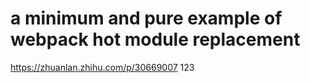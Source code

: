 # a minimum and pure example of **webpack hot module replacement**
https://zhuanlan.zhihu.com/p/30669007
123
